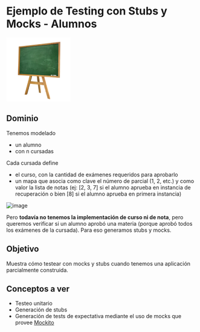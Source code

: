 
# Ejemplo de Testing con Stubs y Mocks - Alumnos

<img src="images/pizarron.png" height="170px" width="170px"/> 

## Dominio
Tenemos modelado 

* un alumno
 * con n cursadas

Cada cursada define

* el curso, con la cantidad de exámenes requeridos para aprobarlo
* un mapa que asocia como clave el número de parcial (1, 2, etc.) y como valor la lista de notas (ej: [2, 3, 7] si el alumno aprueba en instancia de recuperación o bien [8] si el alumno aprueba en primera instancia)

![image](images/classDiagram.png)

Pero **todavía no tenemos la implementación de curso ni de nota**, pero queremos verificar si un alumno aprobó una materia (porque aprobó todos los exámenes de la cursada). Para eso generamos stubs y mocks.

## Objetivo

Muestra cómo testear con mocks y stubs cuando tenemos una aplicación parcialmente construida.

## Conceptos a ver

* Testeo unitario
* Generación de stubs 
* Generación de tests de expectativa mediante el uso de mocks que provee [Mockito](http://site.mockito.org/)




